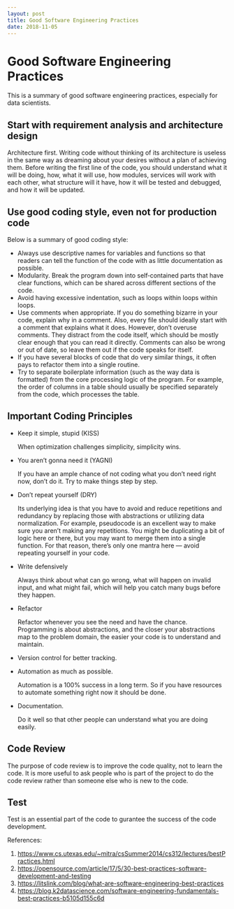 ```yaml
---
layout: post
title: Good Software Engineering Practices
date: 2018-11-05
---
```


# Good Software Engineering Practices

This is a summary of good software engineering practices, especially for data scientists.

## Start with requirement analysis and architecture design

Architecture first. Writing code without thinking of its architecture is useless in the same way as dreaming about your desires without a plan of achieving them.
Before writing the first line of the code, you should understand what it will be doing, how, what it will use, how modules, services will work with each other, what structure will it have, how it will be tested and debugged, and how it will be updated.


## Use good coding style, even not for production code

Below is a summary of good coding style:
- Always use descriptive names for variables and functions so that readers can tell the function of the code with as little documentation as possible.
- Modularity. Break the program down into self‐contained parts that have clear functions, which can be shared across different sections of the code.
- Avoid having excessive indentation, such as loops within loops within loops.
- Use comments when appropriate. If you do something bizarre in your code, explain why in a comment. Also, every file should ideally start with a comment that explains what it does. However, don’t overuse comments. They distract from the code itself, which should be mostly clear enough that you can read it directly. Comments can also be wrong or out of date, so leave them out if the code speaks for itself.
- If you have several blocks of code that do very similar things, it often pays to refactor them into a single routine.
- Try to separate boilerplate information (such as the way data is formatted) from the core processing logic of the program. For example, the order of columns in a table should usually be specified separately from the code, which processes the table.

## Important Coding Principles
- Keep it simple, stupid (KISS)

     When optimization challenges simplicity, simplicity wins.

- You aren’t gonna need it (YAGNI)

    If you have an ample chance of not coding what you don’t need right now, don’t do it. Try to make things step by step.

- Don’t repeat yourself (DRY) 

    Its underlying idea is that you have to avoid and reduce repetitions and redundancy by replacing those with abstractions or utilizing data normalization. For example, pseudocode is an excellent way to make sure you aren’t making any repetitions. You might be duplicating a bit of logic here or there, but you may want to merge them into a single function. For that reason, there’s only one mantra here — avoid repeating yourself in your code. 

- Write defensively

    Always think about what can go wrong, what will happen on invalid input, and what might fail, which will help you catch many bugs before they happen.

- Refactor

    Refactor whenever you see the need and have the chance. Programming is about abstractions, and the closer your abstractions map to the problem domain, the easier your code is to understand and maintain. 

- Version control for better tracking.
- Automation as much as possible.

    Automation is a 100% success in a long term. So if you have resources to automate something right now it should be done.

- Documentation.

    Do it well so that other people can understand what you are doing easily.

## Code Review

The purpose of code review is to improve the code quality, not to learn the code. It is more useful to ask people who is part of the project to do the code review rather than someone else who is new to the code.

## Test

Test is an essential part of the code to gurantee the success of the code development. 


References:
1. https://www.cs.utexas.edu/~mitra/csSummer2014/cs312/lectures/bestPractices.html
2. https://opensource.com/article/17/5/30-best-practices-software-development-and-testing
3. https://litslink.com/blog/what-are-software-engineering-best-practices
4. https://blog.k2datascience.com/software-engineering-fundamentals-best-practices-b5105d155c6d
